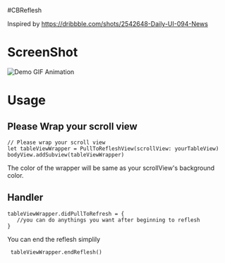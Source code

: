 #CBReflesh

Inspired by https://dribbble.com/shots/2542648-Daily-UI-094-News

# ScreenShot
![Demo GIF Animation](https://d13yacurqjgara.cloudfront.net/users/141880/screenshots/2542648/dailyui-094.gif "Demo GIF Animation")

# Usage

## Please Wrap your scroll view

``` 
// Please wrap your scroll view
let tableViewWrapper = PullToRefleshView(scrollView: yourTableView)
bodyView.addSubview(tableViewWrapper)

```
The color of the wrapper will be same as your scrollView's background color.


## Handler

``` 
tableViewWrapper.didPullToRefresh = {
   //you can do anythings you want after beginning to reflesh
}
```
You can end the reflesh simplily 

```
 tableViewWrapper.endReflesh()
```
